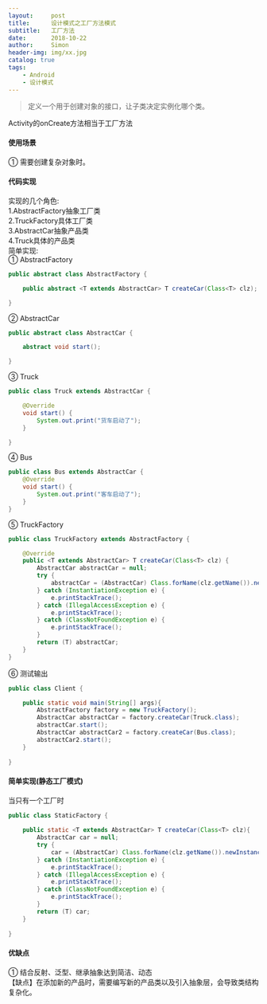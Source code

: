 ```yaml
---
layout:     post
title:      设计模式之工厂方法模式
subtitle:   工厂方法
date:       2018-10-22
author:     Simon
header-img: img/xx.jpg
catalog: true
tags: 
    - Android
    - 设计模式
---
```


>定义一个用于创建对象的接口，让子类决定实例化哪个类。    

Activity的onCreate方法相当于工厂方法
#### 使用场景
① 需要创建复杂对象时。  

#### 代码实现
实现的几个角色:   
            1.AbstractFactory抽象工厂类  
            2.TruckFactory具体工厂类   
            3.AbstractCar抽象产品类  
            4.Truck具体的产品类  
简单实现:  
① AbstractFactory
```java
public abstract class AbstractFactory {

    public abstract <T extends AbstractCar> T createCar(Class<T> clz);

}

```
② AbstractCar  
```java
public abstract class AbstractCar {

    abstract void start();

}
```
③ Truck
```java
public class Truck extends AbstractCar {

    @Override
    void start() {
        System.out.print("货车启动了");
    }

}
```
④ Bus
```java
public class Bus extends AbstractCar {
    @Override
    void start() {
        System.out.print("客车启动了");
    }
}
```
⑤ TruckFactory
```java
public class TruckFactory extends AbstractFactory {

    @Override
    public <T extends AbstractCar> T createCar(Class<T> clz) {
        AbstractCar abstractCar = null;
        try {
            abstractCar = (AbstractCar) Class.forName(clz.getName()).newInstance();
        } catch (InstantiationException e) {
            e.printStackTrace();
        } catch (IllegalAccessException e) {
            e.printStackTrace();
        } catch (ClassNotFoundException e) {
            e.printStackTrace();
        }
        return (T) abstractCar;
    }
}
```
⑥ 测试输出
```java
public class Client {

    public static void main(String[] args){
        AbstractFactory factory = new TruckFactory();
        AbstractCar abstractCar = factory.createCar(Truck.class);
        abstractCar.start();
        AbstractCar abstractCar2 = factory.createCar(Bus.class);
        abstractCar2.start();
    }
    
}
```
#### 简单实现(静态工厂模式)
当只有一个工厂时  
```java
public class StaticFactory {
    
    public static <T extends AbstractCar> T createCar(Class<T> clz){
        AbstractCar car = null;
        try {
            car = (AbstractCar) Class.forName(clz.getName()).newInstance();
        } catch (InstantiationException e) {
            e.printStackTrace();
        } catch (IllegalAccessException e) {
            e.printStackTrace();
        } catch (ClassNotFoundException e) {
            e.printStackTrace();
        }
        return (T) car;
    }
    
}
```
#### 优缺点
① 结合反射、泛型、继承抽象达到简洁、动态  
【缺点】在添加新的产品时，需要编写新的产品类以及引入抽象层，会导致类结构复杂化。

  
















